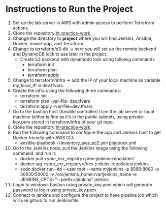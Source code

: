 # Instructions to Run the Project
1. Set up the lab server in AWS with admin access to perform Terraform actions.
2. Clone the repository [ht-practice-work](https://github.com/htpractice/ht-practice-work.git).
3. Change the directory to **project** where you will find Jenkins, Ansible, Docker, movie-app, and Terraform.
4. Change to terraform/s3-db -> here you will set up the remote backend and DynamoDB lock to use later in the project.
    - Create S3 backend with dynamodb lock using followig commands
        - terraform init
        - terraform plan
        - terraform apply
5. Change to terraform/infra -> add the IP of your local machine as variable my_local_IP in dev.tfvars.
6. Create the infra using the following three commands:
    - terraform init
    - terraform plan -var-file=dev.tfvars
    - terraform apply -var-file=dev.tfvars
7. Go to the bastion host (Ansible controller) from the lab server or local machine (either is fine as it's in the public subnet), using private-key.pem stored in terraform/infra of your git repo.
8. Clone the repository [ht-practice-work](https://github.com/htpractice/ht-practice-work.git).
9. Run the following command to configure the app and Jenkins host to get Docker friendly with AWS CLI:
    - ansible-playbook -i inventory_aws_ec2.yml playbook.yml
10. Go to the Jenkins node, pull the Jenkins image using the following command, and run it:
    - docker pull <your_ecr_registry>/dev-jenkins-repo:latest
    - docker tag <your_ecr_registry>/dev-jenkins-repo:latest jenkins
    - sudo docker run -itd --user root --name myjenkins -p 8080:8080 -p 50000:50000 -v /var/jenkins_home:/var/jenkins_home -e JENKINS_OPTS="--prefix=/jenkins" jenkins
11. Login to windows bastion using private_key.pem which will generate password to login using private_key.pem
12. Connect to jenkins and configure the project to have pipeline job which will use github to run Jenkinsfile.